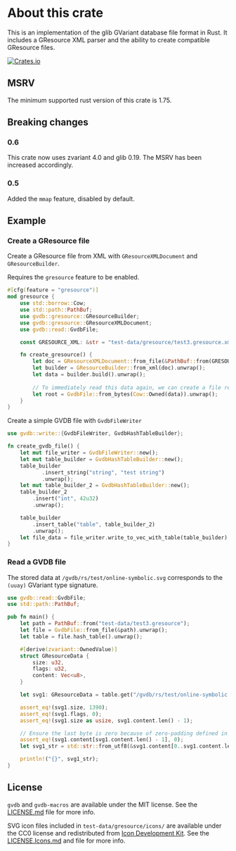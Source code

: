 # About this crate

This is an implementation of the glib GVariant database file format in Rust. It includes a GResource XML parser and the ability to create compatible GResource files.

[![Crates.io](https://img.shields.io/crates/v/gvdb)](https://crates.io/crates/gvdb)

## MSRV

The minimum supported rust version of this crate is 1.75.

## Breaking changes

### 0.6

This crate now uses zvariant 4.0 and glib 0.19. The MSRV has been increased accordingly.

### 0.5

Added the `mmap` feature, disabled by default.

## Example

### Create a GResource file

Create a GResource file from XML with `GResourceXMLDocument` and `GResourceBuilder`.

Requires the `gresource` feature to be enabled.

```rust
#[cfg(feature = "gresource")]
mod gresource {
    use std::borrow::Cow;
    use std::path::PathBuf;
    use gvdb::gresource::GResourceBuilder;
    use gvdb::gresource::GResourceXMLDocument;
    use gvdb::read::GvdbFile;

    const GRESOURCE_XML: &str = "test-data/gresource/test3.gresource.xml";

    fn create_gresource() {
        let doc = GResourceXMLDocument::from_file(&PathBuf::from(GRESOURCE_XML)).unwrap();
        let builder = GResourceBuilder::from_xml(doc).unwrap();
        let data = builder.build().unwrap();
        
        // To immediately read this data again, we can create a file reader from the data
        let root = GvdbFile::from_bytes(Cow::Owned(data)).unwrap();
    }
}
```

Create a simple GVDB file with `GvdbFileWriter`

```rust
use gvdb::write::{GvdbFileWriter, GvdbHashTableBuilder};

fn create_gvdb_file() {
    let mut file_writer = GvdbFileWriter::new();
    let mut table_builder = GvdbHashTableBuilder::new();
    table_builder
           .insert_string("string", "test string")
           .unwrap();
    let mut table_builder_2 = GvdbHashTableBuilder::new();
    table_builder_2
        .insert("int", 42u32)
        .unwrap();

    table_builder
        .insert_table("table", table_builder_2)
        .unwrap();
    let file_data = file_writer.write_to_vec_with_table(table_builder).unwrap();
}
```

### Read a GVDB file

The stored data at `/gvdb/rs/test/online-symbolic.svg` corresponds to the `(uuay)` GVariant type signature.

```rust
use gvdb::read::GvdbFile;
use std::path::PathBuf;

pub fn main() {
    let path = PathBuf::from("test-data/test3.gresource");
    let file = GvdbFile::from_file(&path).unwrap();
    let table = file.hash_table().unwrap();

    #[derive(zvariant::OwnedValue)]
    struct GResourceData {
        size: u32,
        flags: u32,
        content: Vec<u8>,
    }

    let svg1: GResourceData = table.get("/gvdb/rs/test/online-symbolic.svg").unwrap();

    assert_eq!(svg1.size, 1390);
    assert_eq!(svg1.flags, 0);
    assert_eq!(svg1.size as usize, svg1.content.len() - 1);

    // Ensure the last byte is zero because of zero-padding defined in the format
    assert_eq!(svg1.content[svg1.content.len() - 1], 0);
    let svg1_str = std::str::from_utf8(&svg1.content[0..svg1.content.len() - 1]).unwrap();

    println!("{}", svg1_str);
}
```

## License

`gvdb` and `gvdb-macros` are available under the MIT license. See the [LICENSE.md](./LICENSE.md) file for more info.

SVG icon files included in `test-data/gresource/icons/` are available under the CC0 license and redistributed from [Icon Development Kit](https://gitlab.gnome.org/Teams/Design/icon-development-kit). See the [LICENSE.Icons.md](./LICENSE.Icons.md) and file for more info.

